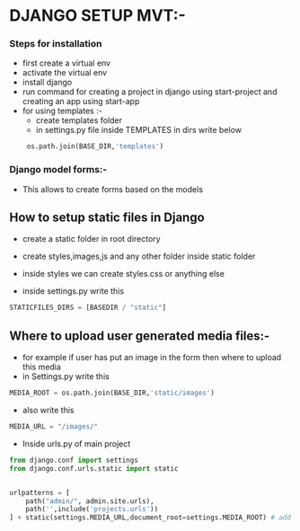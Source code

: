 


# DJANGO SETUP MVT:-


### Steps for installation

- first create a virtual env 
- activate the virtual env
- install django 
- run command for creating a project in django using start-project and creating an app using start-app
- for using templates :-
  - create templates folder 
  - in settings.py file inside TEMPLATES in dirs  write below 
  ```python 
   os.path.join(BASE_DIR,'templates')
  ```


### Django model forms:-

- This allows to create forms based on the models


## How to setup static files in Django 
- create a static folder in root directory
- create styles,images,js and any other folder inside static folder
- inside styles we can create styles.css or anything else

- inside settings.py write this
```python
STATICFILES_DIRS = [BASEDIR / "static"]
```

## Where to upload user generated media files:-

- for example if user has put an image in the form then where to upload this media
- in Settings.py write this
```python 
MEDIA_ROOT = os.path.join(BASE_DIR,'static/images')

```
- also write this 
```python
MEDIA_URL = "/images/"
```

- Inside urls.py of main project
```python 
from django.conf import settings
from django.conf.urls.static import static


urlpatterns = [
    path("admin/", admin.site.urls),
    path('',include('projects.urls'))  
] + static(settings.MEDIA_URL,document_root=settings.MEDIA_ROOT) # add this static behind urlpatterns
```



























